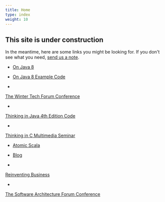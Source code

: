 ```yaml
---
title: Home
type: index
weight: 10
---
```


## This site is under construction

In the meantime, here are some links you might be looking for. If you don't
see what you need,
<a href="mailto:mindviewinc@gmail.com?Subject=Mindview%20site%20query"
  target="_blank">send us a note</a>.

+ <a href="http://www.OnJava8.com" target="_blank">On Java 8</a>

+ <a href="https://github.com/BruceEckel/OnJava8-Examples" target="_blank">On Java 8 Example Code</a>

+ <a href="http://www.WinterTechForum.com" target="_blank">
The Winter Tech Forum Conference</a>

+ <a href="https://github.com/BruceEckel/TIJ4-code" target="_blank">
Thinking in Java 4th Edition Code</a>

+ <a href="https://archive.org/details/ThinkingInC" target="_blank">
Thinking in C Multimedia Seminar</a>

+ <a href="http://www.atomicscala.com/" target="_blank">Atomic Scala</a>

+ <a href="http://BruceEckel.github.io/" target="_blank">Blog</a>

+ <a href="http://www.Reinventing-Business.com" target="_blank">
Reinventing Business</a>

+ <a href="http://www.SoftwareArchitectureForum.com" target="_blank">
The Software Architecture Forum Conference</a>
